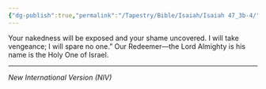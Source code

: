 ```yaml
---
{"dg-publish":true,"permalink":"/Tapestry/Bible/Isaiah/Isaiah 47_3b-4/","title":"Isaiah 47:3b-4","hide":true,"tags":["bible-verse","bible-verse"],"dgHomeLink":true,"dgShowLocalGraph":true,"dgEnableSearch":true}
---
```




Your nakedness will be exposed and your shame uncovered.
I will take vengeance; I will spare no one.”
Our Redeemer—the Lord Almighty is his name is the Holy One of Israel.

---
*New International Version (NIV)*